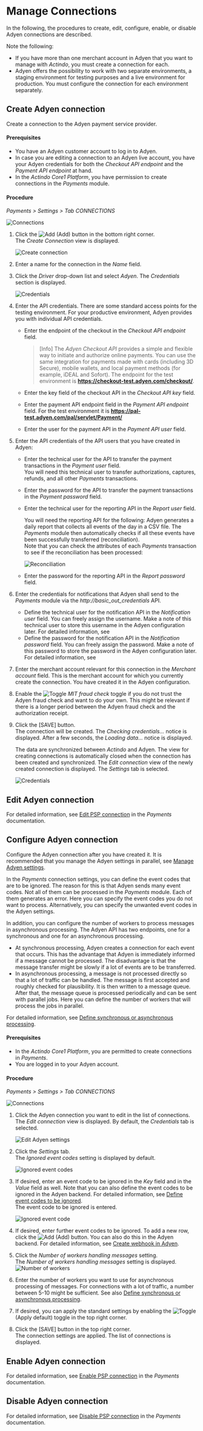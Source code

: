 # Manage Connections

In the following, the procedures to create, edit, configure, enable, or disable Adyen connections are described.  

Note the following:   
- If you have more than one merchant account in Adyen that you want to manage with *Actindo*, you must create a connection for each.   
- Adyen offers the possibility to work with two separate environments, a staging environment for testing purposes and a live environment for production. You must configure the connection for each environment separately.

## Create Adyen connection
Create a connection to the Adyen payment service provider.

#### Prerequisites

- You have an Adyen customer account to log in to Adyen.
- In case you are editing a connection to an Adyen live account, you have your Adyen credentials for both the *Checkout API endpoint* and the *Payment API endpoint* at hand. <!--oder kann man den auch automtisch generieren?-->
- In the *Actindo Core1 Platform*, you have permission to create connections in the *Payments* module.

#### Procedure

 *Payments > Settings > Tab CONNECTIONS*
 
 ![Connections](../../Assets/Screenshots/Payments/Settings/Settings.png "[Connections]")

1.  Click the ![Add](../../Assets/Icons/Plus01.png "[Add]") (Add) button in the bottom right corner.   
    The *Create Connection* view is displayed.  

    ![Create connection](../../Assets/Screenshots/Adyen/Integration/CreateConnection.png "[Create connection]")

2.  Enter a name for the connection in the *Name* field.

3.  Click the *Driver* drop-down list and select *Adyen*. 
   The *Credentials* section is displayed.

    ![Credentials](../../Assets/Screenshots/Payments/Settings/CreateConnectionCredentials.png "[Credentials]")

4. Enter the API credentials. There are some standard access points for the testing environment. For your productive environment, Adyen provides you with individual API credentials.

    -  Enter the endpoint of the checkout in the *Checkout API endpoint* field. 

       > [Info] The *Adyen Checkout API* provides a simple and flexible way to initiate and authorize online payments. You can use the same integration for payments made with cards (including 3D Secure), mobile wallets, and local payment methods (for example, iDEAL and Sofort). The endpoint for the test environment is **https://checkout-test.adyen.com/checkout/**.

    - Enter the key field of the checkout API in the *Checkout API key* field.   
    -  Enter the payment API endpoint field in the *Payment API endpoint* field. For the test environment it is **https://pal-test.adyen.com/pal/servlet/Payment/**
    - Enter the user for the payment API in the *Payment API user* field.

5. Enter the API credentials of the API users that you have created in Adyen:     
    
    -  Enter the technical user for the API to transfer the payment transactions in the *Payment user* field.   
      You will need this technical user to transfer authorizations, captures, refunds, and all other *Payments* transactions.  
    -  Enter the password for the API to transfer the payment transactions in the *Payment password* field.  
    -  Enter the technical user for the reporting API in the *Report user* field.    

       You will need the reporting API for the following: Adyen generates a daily report that collects all events of the day in a CSV file. The *Payments* module then automatically checks if all these events have been successfully transferred (reconciliation).   
       Note that you can check the attributes of each *Payments* transaction to see if the reconciliation has been processed:
         
         ![Reconciliation](../../Assets/Screenshots/Adyen/Integration/Reconciliation.png "[Reconciliation]")

    -  Enter the password for the reporting API in the *Report password* field. 
     
5. Enter the credentials for notifications that Adyen shall send to the *Payments* module via the *http://basic_out_credentials* API.  <!---Stimmt der Name des APIs?--> 

    -  Define the technical user for the notification API in the *Notification user* field. You can freely assign the username. Make a note of this technical user to store this username in the Adyen configuration later. For detailed information, see    
    -  Define the password for the notification API in the *Notification password* field. You can freely assign the password. Make a note of this password to store the password in the Adyen configuration later. For detailed information, see 

6. Enter the merchant account relevant for this connection in the *Merchant account* field. This is the merchant account for which you currently create the connection. You have created it in the Adyen configuration.
    
5. Enable the ![Toggle](../../Assets/Icons/Toggle.png "[Toggle]") *MIT fraud check* toggle if you do not trust the Adyen fraud check and want to do your own. This might be relevant if there is a longer period between the Adyen fraud check and the authorization receipt. 

6. Click the [SAVE] button.   
   The connection will be created. The *Checking credentials...* notice is displayed. After a few seconds, the *Loading data...* notice is displayed.

    The data are synchronized between *Actindo* and Adyen. The view for creating connections is automatically closed when the connection has been created and synchronized. The *Edit connection* view of the newly created connection is displayed. The *Settings* tab is selected.

    ![Credentials](../../Assets/Screenshots/Payments/Settings/EditConnectionSettings.png "[Credentials]")



## Edit Adyen connection

For detailed information, see [Edit PSP connection](../../Payments/Integration/01_ManageConnection.md#edit-psp-connection) in the *Payments* documentation.



## Configure Adyen connection

Configure the Adyen connection after you have created it. It is recommended that you manage the Adyen settings in parallel, see [Manage Adyen settings](./02_ManageAdyenSettings.md).

In the *Payments* connection settings, you can define the event codes that are to be ignored. The reason for this is that Adyen sends many event codes. Not all of them can be processed in the *Payments* module. Each of them generates an error. Here you can specify the event codes you do not want to process. Alternatively, you can specify the unwanted event codes in the Adyen settings. 

In addition, you can configure the number of workers to process messages in asynchronous processing. The Adyen API has two endpoints, one for a synchronous and one for an asynchronous processing. 
- At synchronous processing, Adyen creates a connection for each event that occurs. This has the advantage that Adyen is immediately informed if a message cannot be processed. The disadvantage is that the message transfer might be slowly if a lot of events are to be transferred.
- In asynchronous processing, a message is not processed directly so that a lot of traffic can be handled. The message is first accepted and roughly checked for plausibility. It is then written to a message queue. After that, the message queue is processed periodically and can be sent with parallel jobs. Here you can define the number of workers that will process the jobs in parallel.   

For detailed information, see [Define synchronous or asynchronous processing](./02_ManageAdyenSettings.md#define-synchronous-or-asynchronous-processing).


#### Prerequisites

- In the *Actindo Core1 Platform*, you are permitted to create connections in *Payments*.
- You are logged in to your Adyen account.

#### Procedure

*Payments > Settings > Tab CONNECTIONS*
 
 ![Connections](../../Assets/Screenshots/Payments/Settings/Settings.png "[Connections]")

 1. Click the Adyen connection you want to edit in the list of connections.   
   The *Edit connection* view is displayed. By default, the *Credentials* tab is selected.

    ![Edit Adyen settings](../../Assets/Screenshots/Adyen/Integration/EditCredentials.png "[Edit Adyen credentials]")

2. Click the *Settings* tab.   
  The *Ignored event codes* setting is displayed by default.

   ![Ignored event codes](../../Assets/Screenshots/Adyen/Integration/IgnoredEventCode.png "[Ignored event codes]")

3. If desired, enter an event code to be ignored in the *Key* field and in the *Value* field as well. Note that you can also define the event codes to be ignored in the Adyen backend. For detailed information, see [Define event codes to be ignored](./02_ManageAdyenSettings.md#define-event-codes-to-be-ignored).   
    The event code to be ignored is entered. 

    ![Ignored event code](../../Assets/Screenshots/Adyen/Integration/IgnoredEventCodeDone.png "[Ignored event code]")

4. If desired, enter further event codes to be ignored. To add a new row, click the ![Add](../../Assets/Icons/Plus04.png "[Add]") (Add) button. You can also do this in the Adyen backend. For detailed information, see [Create webhook in Adyen](./02_ManageAdyenSettings.md#create-adyen-webhook).

5. Click the *Number of workers handling messages* setting.   
   The *Number of workers handling messages* setting is displayed. 
   ![Number of workers](../../Assets/Screenshots/Adyen/Integration/NumberOfWorkers.png "[Number of workers]")

6. Enter the number of workers you want to use for asynchronous processing of messages. For connections with a lot of traffic, a number between 5-10 might be sufficient. See also [Define synchronous or asynchronous processing](02_ManageAdyenSettings.md#define-synchronous-or-asynchronous-processing).

7. If desired, you can apply the standard settings by enabling the ![Toggle](../../Assets/Icons/Toggle.png "[Toggle]") (Apply default) toggle in the top right corner.

8. Click the [SAVE] button in the top right corner.   
   The connection settings are applied. The list of connections is displayed.



## Enable Adyen connection

For detailed information, see [Enable PSP connection](../../Payments/Integration/01_ManageConnection.md#enable-psp-connection) in the *Payments* documentation.



## Disable Adyen connection

For detailed information, see [Disable PSP connection](../../Payments/Integration/01_ManageConnection.md#disable-psp-connection) in the *Payments* documentation.